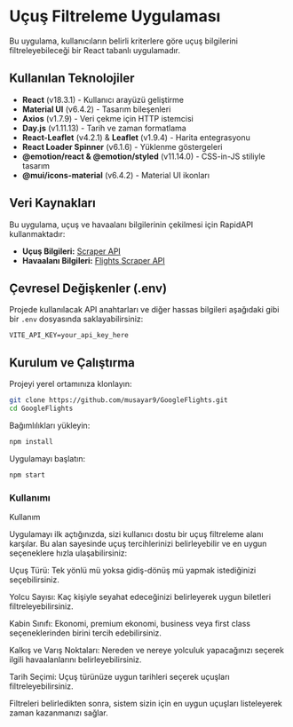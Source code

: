 # Uçuş Filtreleme Uygulaması

Bu uygulama, kullanıcıların belirli kriterlere göre uçuş bilgilerini filtreleyebileceği bir React tabanlı uygulamadır.

## Kullanılan Teknolojiler

- **React** (v18.3.1) - Kullanıcı arayüzü geliştirme
- **Material UI** (v6.4.2) - Tasarım bileşenleri
- **Axios** (v1.7.9) - Veri çekme için HTTP istemcisi
- **Day.js** (v1.11.13) - Tarih ve zaman formatlama
- **React-Leaflet** (v4.2.1) & **Leaflet** (v1.9.4) - Harita entegrasyonu
- **React Loader Spinner** (v6.1.6) - Yüklenme göstergeleri
- **@emotion/react & @emotion/styled** (v11.14.0) - CSS-in-JS stiliyle tasarım
- **@mui/icons-material** (v6.4.2) - Material UI ikonları

## Veri Kaynakları

Bu uygulama, uçuş ve havaalanı bilgilerinin çekilmesi için RapidAPI kullanmaktadır:

- **Uçuş Bilgileri:** [Scraper API](https://rapidapi.com/scraperapi-scraperapi-default/api/scraper-api/)
- **Havaalanı Bilgileri:** [Flights Scraper API](https://rapidapi.com/fluggs-api/api/flights-scraper/)



## Çevresel Değişkenler (.env)

Projede kullanılacak API anahtarları ve diğer hassas bilgileri aşağıdaki gibi bir `.env` dosyasında saklayabilirsiniz:

```env
VITE_API_KEY=your_api_key_here
```

## Kurulum ve Çalıştırma

Projeyi yerel ortamınıza klonlayın:

```sh
git clone https://github.com/musayar9/GoogleFlights.git
cd GoogleFlights
```

Bağımlılıkları yükleyin:

```sh
npm install
```

Uygulamayı başlatın:

```sh
npm start
```
### Kullanımı

Kullanım

Uygulamayı ilk açtığınızda, sizi kullanıcı dostu bir uçuş filtreleme alanı karşılar. Bu alan sayesinde uçuş tercihlerinizi belirleyebilir ve en uygun seçeneklere hızla ulaşabilirsiniz:

Uçuş Türü: Tek yönlü mü yoksa gidiş-dönüş mü yapmak istediğinizi seçebilirsiniz.

Yolcu Sayısı: Kaç kişiyle seyahat edeceğinizi belirleyerek uygun biletleri filtreleyebilirsiniz.

Kabin Sınıfı: Ekonomi, premium ekonomi, business veya first class seçeneklerinden birini tercih edebilirsiniz.

Kalkış ve Varış Noktaları: Nereden ve nereye yolculuk yapacağınızı seçerek ilgili havaalanlarını belirleyebilirsiniz.

Tarih Seçimi: Uçuş türünüze uygun tarihleri seçerek uçuşları filtreleyebilirsiniz.

Filtreleri belirledikten sonra, sistem sizin için en uygun uçuşları listeleyerek zaman kazanmanızı sağlar.


